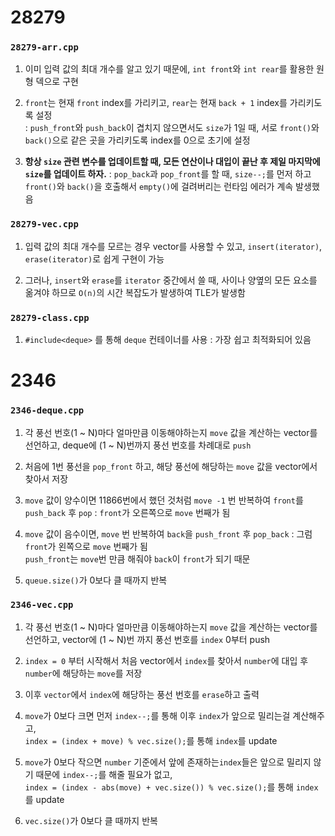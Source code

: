 # 28279

### `28279-arr.cpp`

1. 이미 입력 값의 최대 개수를 알고 있기 때문에, `int front`와 `int rear`를 활용한 원형 덱으로 구현

2. `front`는 현재 `front` index를 가리키고, `rear`는 현재 `back + 1` index를 가리키도록 설정\
: `push_front`와 `push_back`이 겹치지 않으면서도 `size`가 1일 때, 서로 `front()`와 `back()`으로 같은 곳을 가리키도록 index를 0으로 초기에 설정

3. **항상 `size` 관련 변수를 업데이트할 때, 모든 연산이나 대입이 끝난 후 제일 마지막에 `size`를 업데이트 하자.**
: `pop_back`과 `pop_front`를 할 때, `size--;`를 먼저 하고 `front()`와 `back()`을 호출해서 `empty()`에 걸려버리는 런타임 에러가 계속 발생했음

### `28279-vec.cpp`

1. 입력 값의 최대 개수를 모르는 경우 vector를 사용할 수 있고, `insert(iterator)`, `erase(iterator)`로 쉽게 구현이 가능

2. 그러나, `insert`와 `erase`를 `iterator` 중간에서 쓸 때, 사이나 양옆의 모든 요소를 옮겨야 하므로 `O(n)`의 시간 복잡도가 발생하여 TLE가 발생함

### `28279-class.cpp`

1. `#include<deque>` 를 통해 `deque` 컨테이너를 사용 : 가장 쉽고 최적화되어 있음

# 2346

### `2346-deque.cpp`

1. 각 풍선 번호(1 ~ N)마다 얼마만큼 이동해야하는지 `move` 값을 계산하는 vector를 선언하고, deque에 (1 ~ N)번까지 풍선 번호를 차례대로 `push`

2. 처음에 1번 풍선을 `pop_front` 하고, 해당 풍선에 해당하는 `move` 값을 vector에서 찾아서 저장

3. `move` 값이 양수이면 11866번에서 했던 것처럼 `move -1` 번 반복하여 `front`를 `push_back` 후 `pop` : `front`가 오른쪽으로 `move` 번째가 됨

4. `move` 값이 음수이면, `move` 번 반복하여 `back`을 `push_front` 후 `pop_back` : 그럼 `front`가 왼쪽으로 `move` 번째가 됨\
`push_front`는 `move`번 만큼 해줘야 `back`이 `front`가 되기 때문

5. `queue.size()`가 0보다 클 때까지 반복

### `2346-vec.cpp`

1. 각 풍선 번호(1 ~ N)마다 얼마만큼 이동해야하는지 `move` 값을 계산하는 vector를 선언하고, vector에 (1 ~ N)번 까지 풍선 번호를 `index` 0부터 push

2. `index = 0` 부터 시작해서 처음 vector에서 `index`를 찾아서 `number`에 대입 후 `number`에 해당하는 `move`를 저장

3. 이후 `vector`에서 `index`에 해당하는 풍선 번호를 `erase`하고 출력

4. `move`가 0보다 크면 먼저 `index--;`를 통해 이후 `index`가 앞으로 밀리는걸 계산해주고,\
`index = (index + move) % vec.size();`를 통해 `index`를 update

5. `move`가 0보다 작으면 `number` 기준에서 앞에 존재하는`index`들은 앞으로 밀리지 않기 때문에 `index--;`를 해줄 필요가 없고,\
`index = (index - abs(move) + vec.size()) % vec.size();`를 통해 `index`를 update

6. `vec.size()`가 0보다 클 때까지 반복